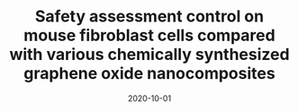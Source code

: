---
title: "Safety assessment control on mouse fibroblast cells compared with various chemically synthesized graphene oxide nanocomposites"
collection: publications
permalink: /publication/2020-Safety-assessment-control-on-mouse
date: 2020-10-01
venue: 'Chemical Papers'
link: 'https://doi.org/10.1007/s11696-020-01133-1'
citation: 'Hwa, Kuo Yuan; Ganguly, Anindita; Jan, Pey-Shynan; Sharma, Tata Sanjay Kanna; Wang, Ting-Chien; '
---